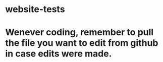 # website-tests
# Wenever coding, remember to pull the file you want to edit from github in case edits were made.
